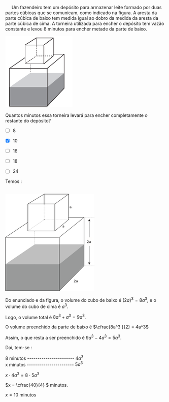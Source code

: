 

     Um fazendeiro tem um depósito para armazenar leite formado por duas partes cúbicas que se comunicam, como indicado na figura. A aresta da parte cúbica de baixo tem medida igual ao dobro da medida da aresta da parte cúbica de cima. A torneira utilizada para encher o depósito tem vazão constante e levou 8 minutos para encher metade da parte de baixo.

![](6ef92946-ba51-2e25-bd18-5e685d76043f.png)

Quantos minutos essa torneira levará para encher completamente o restante do depósito?



- [ ] 8
- [x] 10
- [ ] 16
- [ ] 18
- [ ] 24


Temos :

\
![](e1af0824-ef63-4f9f-dd44-5ae4b0494928.png)

Do enunciado e da figura, o volume do cubo de baixo é $(2a)^3 = 8a^3$, e o volume do cubo de cima é $a^3$.

Logo, o volume total é $8a^3 + a^3 = 9a^3$.

O volume preenchido da parte de baixo é $\cfrac{8a^3 }{2} = 4a^3$

Assim, o que resta a ser preenchido é $9a^3 - 4a^3 = 5a^3$.

Daí, tem-se :

8 minutos ----------------------- $4a^3$\
x minutos ----------------------- $5a^3$

$x \cdot 4a^3 = 8 \cdot 5a^3$

$x = \cfrac{40}{4} $ minutos.

$x = 10$ minutos
